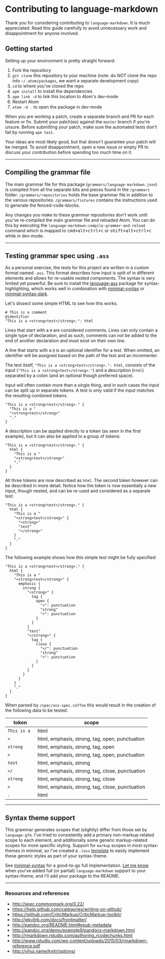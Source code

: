 # Contributing to language-markdown

Thank you for considering contributing to `language-markdown`. It is much appreciated. Read this guide carefully to avoid unnecessary work and disappointment for anyone involved.

## Getting started

Setting up your environment is pretty straight forward:

1. Fork the repository
2. `git clone` this repository to your machine (note: do _NOT_ clone the repo into `~/.atom/packages`, we want a separate development copy)
3. `cd` to where you've cloned the repo
4. `apm install` to install the dependencies
5. `apm link -d` to link this location to Atom's dev-mode
6. Restart Atom
7. `atom -d .` to open the package in dev-mode

When you are working a patch, create a separate branch and PR for each feature or fix. Submit your patch(es) against the `master` branch if you're unsure. Before submitting your patch, make sure the automated tests don't fail by running `apm test`.

Your ideas are most likely good, but that doesn't guarantee your patch will be merged. To avoid disappointment, open a new issue or empty PR to discuss your contribution before spending too much time on it.

---

## Compiling the grammar file

The main grammar file for this package (`grammars/language-markdown.json`) is compiled from all the separate bits and pieces found in the `/grammars` folder. `/grammars/repositories` holds the base grammar file in addition to the various repositories. `/grammars/fixtures` contains the instructions used to generate the fenced-code-blocks.

Any changes you make to these grammar repositories don't work until you've re-compiled the main grammar file and reloaded Atom. You can do this by executing the `language-markdown:compile-grammar-and-reload` command which is mapped to <kbd>cmd+alt+ctrl+c</kbd> or <kbd>shift+alt+ctrl+c</kbd> while in dev-mode.

---

## Testing grammar spec using `.ass`

As a personal exercise, the tests for this project are written in a custom format named `.ass`. This format describes how input is split of in different elements and allows for re-usable nested components. The syntax is very limited yet powerful. Be sure to install the [language-ass](https://atom.io/packages/language-ass) package for syntax-highlighting, which works well in combination with [minimal-syntax](https://atom.io/themes/minimal-syntax) or [minimal-syntax-dark](https://atom.io/themes/minimal-syntax-dark).

Let's dissect some simple HTML to see how this works.

```ass
# This is a comment
@identifier
"This is a <strong>test</strong>.": html
```

Lines that start with a `#` are considered comments. Lines can only contain a single type of declaration, and as such, comments can not be added to the end of another declaration and must exist on their own line.

A line that starts with a `@` is an optional identifier for a test. When omitted, an identifier will be assigned based on the path of the test and an incrementer.

The test itself, `"This is a <strong>test</strong>.": html`, consists of the input (`"This is a <strong>test</strong>."`) and a description (`html`) separated by a colon (and an optional though preferred space).

Input will often contain more than a single thing, and in such cases the input can be split up in separate tokens. A test is only valid if the input matches the resulting combined tokens.

```ass
"This is a <strong>test</strong>." {
  "This is a "
  "<strong>test</strong>"
  "."
}
```

A description can be applied directly to a token (as seen in the first example), but it can also be applied to a group of tokens:

```ass
"This is a <strong>test</strong>." {
  html {
    "This is a "
    "<strong>test</strong>"
    "."
  }
}
```

All three tokens are now described as `html`. The second token however can be described in more detail. Notice how the token is now essentially a new input, though nested, and can be re-used and considered as a separate test.

```ass
"This is a <strong>test</strong>." {
  html {
    "This is a "
    "<strong>test</strong>" {
      "<strong>"
      "test"
      "</strong>"
    }
    "."
  }
}
```

The following example shows how this simple test might be fully specified:

```ass
"This is a <strong>test</strong>." {
  html {
    "This is a "
    "<strong>test</strong>" {
      emphasis {
        strong {
          "<strong>" {
            tag {
              open {
                "<": punctuation
                "strong"
                ">": punctuation
              }
            }
          }
          "test"
          "</strong>" {
            tag {
              close {
                "</": punctuation
                "strong"
                ">": punctuation
              }
            }
          }
        }
      }
    }
    "."
  }
}
```

When parsed by `/spec/ass-spec.coffee` this would result in the creation of the following data to be tested:

| token | scope
| ----- | -----
| `This is a ` | html
| `<` | html, emphasis, strong, tag, open, punctuation
| `strong` | html, emphasis, strong, tag, open
| `>` | html, emphasis, strong, tag, open, punctuation
| `test` | html, emphasis, strong
| `</` | html, emphasis, strong, tag, close, punctuation
| `strong` | html, emphasis, strong, tag, close
| `>` | html, emphasis, strong, tag, close, punctuation
| `.` | html

---

## Syntax theme support

This grammar generates scopes that (slightly) differ from those set by `language-gfm`. I've tried to consistently add a primary non-markup-related scope to each element, and additionally some generic markup-related scopes for more specific styling. Support for `markup` scopes in most syntax-themes in minimal, so I've created a `.less` [template](https://github.com/burodepeper/language-markdown/blob/dev-scopes/resources/markup-and-down.less) to easily implement these generic styles as part of your syntax-theme.

See [minimal-syntax](https://github.com/burodepeper/minimal-syntax) for a good-to-go full implementation. [Let me know](https://github.com/burodepeper/language-markdown/issues/new/) when you've added full (or partial) `language-markdown` support to your syntax-theme, and I'll add your package to the README.

---

### Resources and references

- http://spec.commonmark.org/0.22/
- https://help.github.com/categories/writing-on-github/
- https://github.com/CriticMarkup/CriticMarkup-toolkit/
- http://jekyllrb.com/docs/frontmatter/
- http://pandoc.org/README.html#epub-metadata
- http://pandoc.org/demo/example9/pandocs-markdown.html
- http://rmarkdown.rstudio.com/authoring_rcodechunks.html
- http://www.rstudio.com/wp-content/uploads/2015/03/rmarkdown-reference.pdf
- http://yihui.name/knitr/options/
